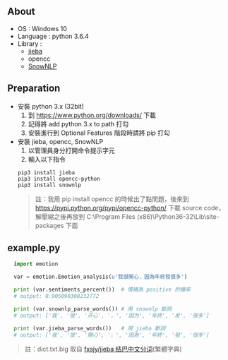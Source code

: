 ## About
- OS : Windows 10
- Language : python 3.6.4
- Library : 
  - [jieba](https://github.com/fxsjy/jieba)
  - opencc
  - [SnowNLP](https://github.com/isnowfy/snownlp)
## Preparation
- 安裝 python 3.x (32bit)
  1. 到 https://www.python.org/downloads/ 下載
  2. 記得將 add python 3.x to path 打勾
  3. 安裝進行到 Optional Features 階段時請將 pip 打勾
- 安裝 jieba, opencc, SnowNLP
  1. 以管理員身分打開命令提示字元
  2. 輸入以下指令
  ```
  pip3 install jieba
  pip3 install opencc-python
  pip3 install snownlp
  ```
  > 註：我用 pip install opencc 的時候出了點問題，後來到 https://pypi.python.org/pypi/opencc-python/ 下載 source code，解壓縮之後再放到 C:\Program Files (x86)\Python36-32\Lib\site-packages 下面
## example.py
``` python
  import emotion

  var = emotion.Emotion_analysis(u'我很開心，因為年終發很多')

  print (var.sentiments_percent())  # 情緒為 positive 的機率
  # output: 0.905090308232772

  print (var.snownlp_parse_words()) # 用 snownlp 斷詞
  # output: ['我', '很', '开心', '，', '因为', '年终', '发', '很多']

  print (var.jieba_parse_words())   # 用 jieba 斷詞
  # output: ['我', '很', '開心', '，', '因為', '年終', '發', '很多']
```
> 註：dict.txt.big 取自 [fxsjy/jieba 结巴中文分词](https://github.com/fxsjy/jieba)(繁體字典)
